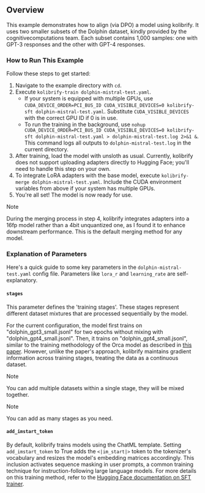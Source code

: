 ## Overview

This example demonstrates how to align (via DPO) a model using kolibrify. It uses two smaller subsets of the Dolphin dataset, kindly provided by the cognitivecomputations team. Each subset contains 1,000 samples: one with GPT-3 responses and the other with GPT-4 responses.

### How to Run This Example

Follow these steps to get started:

1. Navigate to the example directory with `cd`.
2. Execute `kolibrify-train dolphin-mistral-test.yaml`.
   - If your system is equipped with multiple GPUs, use `CUDA_DEVICE_ORDER=PCI_BUS_ID CUDA_VISIBLE_DEVICES=0 kolibrify-sft dolphin-mistral-test.yaml`. Substitute `CUDA_VISIBLE_DEVICES` with the correct GPU ID if 0 is in use.
   - To run the training in the background, use `nohup CUDA_DEVICE_ORDER=PCI_BUS_ID CUDA_VISIBLE_DEVICES=0 kolibrify-sft dolphin-mistral-test.yaml > dolphin-mistral-test.log 2>&1 &`. This command logs all outputs to `dolphin-mistral-test.log` in the current directory.
3. After training, load the model with unsloth as usual. Currently, kolibrify does not support uploading adapters directly to Hugging Face; you'll need to handle this step on your own.
4. To integrate LoRA adapters with the base model, execute `kolibrify-merge dolphin-mistral-test.yaml`. Include the CUDA environment variables from above if your system has multiple GPUs.
5. You're all set! The model is now ready for use.

> [!NOTE]
> During the merging process in step 4, kolibrify integrates adapters into a 16fp model rather than a 4bit unquantized one, as I found it to enhance downstream performance. This is the default merging method for any model.

### Explanation of Parameters

Here's a quick guide to some key parameters in the `dolphin-mistral-test.yaml` config file. Parameters like `lora_r` and `learning_rate` are self-explanatory.

#### `stages`

This parameter defines the 'training stages'. These stages represent different dataset mixtures that are processed sequentially by the model.

For the current configuration, the model first trains on "dolphin_gpt3_small.jsonl" for two epochs without mixing with "dolphin_gpt4_small.jsonl". Then, it trains on "dolphin_gpt4_small.jsonl", similar to the training methodology of the Orca model as described in [this paper](https://arxiv.org/pdf/2306.02707). However, unlike the paper's approach, kolibrify maintains gradient information across training stages, treating the data as a continuous dataset.

> [!NOTE]
> You can add multiple datasets within a single stage, they will be mixed together.

> [!NOTE]
> You can add as many stages as you need.

#### `add_imstart_token`

By default, kolibrify trains models using the ChatML template. Setting `add_imstart_token` to True adds the `<|im_start|>` token to the tokenizer's vocabulary and resizes the model's embedding matrices accordingly. This inclusion activates sequence masking in user prompts, a common training technique for instruction-following large language models. For more details on this training method, refer to the [Hugging Face documentation on SFT trainer](https://huggingface.co/docs/trl/en/sft_trainer#train-on-completions-only).
